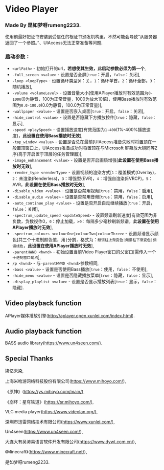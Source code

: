 # Video Player

### Made By 是如梦呀rumeng2233.

使用前最好把证书安装到受信任的根证书颁发机构里，不然可能会导致“从服务器返回了一个参照。”、UIAccess无法正常准备等问题.

### 启动参数：

- `<urlPath>` - 初始打开的url，**若想使其生效，此启动参数必须为第一个**,
- `-full_screen <value>` - 设置是否全屏[`true`：开启，`false`：关闭],
- `-loop <loopType>` - 设置循环类型[`0`：关，`1`：循环单首，`2`：循环全部，`3`：随机播放],
- `-volume <volumeLevel>` - 设置音量大小[使用APlayer播放时有效范围为`0-1000`(0为静音，100为正常音量，1000为放大10倍)，使用Bass播放时有效范围为`0.0-100.0`(0.0为静音，100.0为正常音量)],
- `-wallpaper <value>` - 设置是否嵌入桌面[`true`：开启，`false`：关闭],
- `-hide_control <value>` - 设置是否隐藏下方播放控件[`true`：隐藏，`false`：显示],
- `-speed <playSpeed>` - 设置播放速度[有效范围为`1-400`(1%-400%播放速度)，**此设置在使用Bass播放时无效**],
- `-top_window <value>` - 设置是否总在最前[UIAccess准备失败时将置顶在一般置顶窗口上，UIAccess准备成功时将置顶在与Microsoft 屏幕放大镜同等Z序(高于开启置于顶层的任务管理器)],
- `-image_enhancement <value>` - 设置是否开启画质增强[**此设置在使用Bass播放时无效**],
- `-render_type <renderType>` - 设置视频的渲染方式[`1`：覆盖模式(Overlay)，`2`：未渲染(Renderless)，`3`：增强型(EVR)，`4`：增强自渲染(EVRCP)，`5`：AVR，**此设置在使用Bass播放时无效**],
- `-disable_video <value>` - 设置是否禁用视频[`true`：禁用，`false`：启用],
- `-disable_audio <value>` - 设置是否禁用音频[`true`：禁用，`false`：启用],
- `-auto_continue_play <value>` - 设置是否开启自动继续播放[`true`：开启，`false`：关闭],
- `-spectrum_update_speed <updateSpeed>` - 设置频谱刷新速度[有效范围为非负数，负数视作0，`0`：停止加载，`>0`：每隔多少毫秒刷新频谱，**此设置在使用APlayer播放时无效**],
- `-spectrum_colours <colourOne|colourTwo|colourThree>` - 设置频谱显示颜色[共三个十进制颜色值，用`|`分割，格式为：`频谱柱上渐变色|频谱柱下渐变色|频谱线色`，**此设置在使用APlayer播放时无效**],
- `-parentHWND <hwnd>` - 初始设置当前Video Player窗口的父窗口[需传入一个`十进制窗口句柄`],
- `/p <hwnd>` - 与`-parentHWND <hwnd>`参数相同,
- `-bass <value>` - 设置是否使用Bass播放[`true`：使用，`false`：不使用],
- `-hide_menu <value>` - 设置是否隐藏播放菜单[`true`：隐藏，`false`：显示],
- `-display_playlist <value>` - 设置是否显示播放列表[`true`：显示，`false`：隐藏].

## Video playback function

APlayer媒体播放引擎(http://aplayer.open.xunlei.com/index.html).

## Audio playback function

BASS audio library(https://www.un4seen.com/).

## Special Thanks

柒忆未染,

上海米哈游网络科技股份有限公司(https://www.mihoyo.com/),

《原神》(https://ys.mihoyo.com/main/),

《崩坏：星穹铁道》(https://sr.mihoyo.com/),

VLC media player(https://www.videolan.org/),

深圳市迅雷网络技术有限公司(https://www.xunlei.com/),

Un4seen(https://www.un4seen.com/),

大连大有吴涛易语言软件开发有限公司(https://www.dywt.com.cn/),

《Minecraft》(https://www.minecraft.net/),

是如梦呀rumeng2233.
